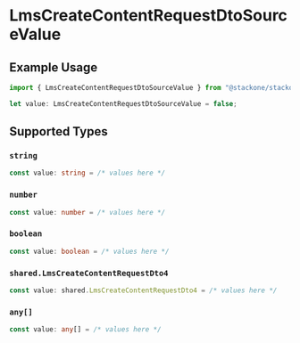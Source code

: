 # LmsCreateContentRequestDtoSourceValue

## Example Usage

```typescript
import { LmsCreateContentRequestDtoSourceValue } from "@stackone/stackone-client-ts/sdk/models/shared";

let value: LmsCreateContentRequestDtoSourceValue = false;
```

## Supported Types

### `string`

```typescript
const value: string = /* values here */
```

### `number`

```typescript
const value: number = /* values here */
```

### `boolean`

```typescript
const value: boolean = /* values here */
```

### `shared.LmsCreateContentRequestDto4`

```typescript
const value: shared.LmsCreateContentRequestDto4 = /* values here */
```

### `any[]`

```typescript
const value: any[] = /* values here */
```

